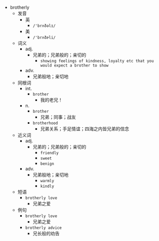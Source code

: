 - brotherly
  - 发音
    - 英
      - `/'brʌðəlɪ/`
    - 美
      - `/'brʌðɚli/`
  - 词义
    - adj.
      - 兄弟的；兄弟般的；亲切的
        - `showing feelings of kindness, loyalty etc that you would expect a brother to show`
    - adv.
      - 兄弟般地；亲切地
  - 同根词
    - int.
      - `brother`
        - 我的老兄！
    - n.
      - `brother`
        - 兄弟；同事；战友
      - `brotherhood`
        - 兄弟关系；手足情谊；四海之内皆兄弟的信念
  - 近义词
    - adj.
      - 兄弟的；兄弟般的；亲切的
        - `friendly`
        - `sweet`
        - `benign`
    - adv.
      - 兄弟般地；亲切地
        - `warmly`
        - `kindly`
  - 短语
    - `brotherly love`
      - 兄弟之爱 
  - 例句
    - `brotherly love`
      - 兄弟之爱
    - `brotherly advice`
      - 兄长般的劝告


